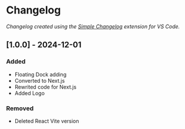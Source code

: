 # Changelog

*Changelog created using the [Simple Changelog](https://marketplace.visualstudio.com/items?itemName=tobiaswaelde.vscode-simple-changelog) extension for VS Code.*

## [1.0.0] - 2024-12-01
### Added
- Floating Dock adding
- Converted to Next.js
- Rewrited code for Next.js
- Added Logo

### Removed
- Deleted React Vite version